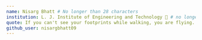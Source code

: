```yaml
---
name: Nisarg Bhatt # No longer than 28 characters
institution: L. J. Institute of Engineering and Technology 🚩 # no longer than 58 characters
quote: If you can't see your footprints while walking, you are flying.
github_user: nisargbhatt09
---
```

